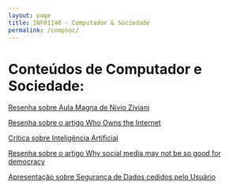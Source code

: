 ```yaml
---
layout: page
title: INF01140 - Computador & Sociedade
permalink: /compsoc/
---
```


# Conteúdos de Computador e Sociedade:

 <a href="https://docs.google.com/document/d/14p_2Yf2ivWvfFG6eTlzwbnN7o_RglkAjimz2IwyWQMM/edit?usp=sharing">Resenha sobre Aula Magna de Nivio Ziviani </a>
 
 <a href="https://drive.google.com/open?id=1aAJXvgMqiWknvqfcb7NQ1hWasoV_n_WDX80ZxjKyvrw">Resenha sobre o artigo Who Owns the Internet </a>
 
 <a href="https://drive.google.com/open?id=0B5V4-gDXyXF2ODh3cGxxcnYyR1k">Crítica sobre Inteligência Artificial </a>

 <a href ="https://docs.google.com/document/d/1izQIIFQSfADSqNyP8vzECnkmI6ZD96fyMZbvKiKjrSc/edit?usp=sharing">Resenha sobre o artigo Why social media may not be so good for democracy </a>
 
 <a href="https://docs.google.com/presentation/d/1v1umY57rGssNJHtpAUvBx7WxZ2FtLTnGRL_Eg1GQ940/edit?usp=sharing">Apresentação sobre Segurança de Dados cedidos pelo Usuário</a>
